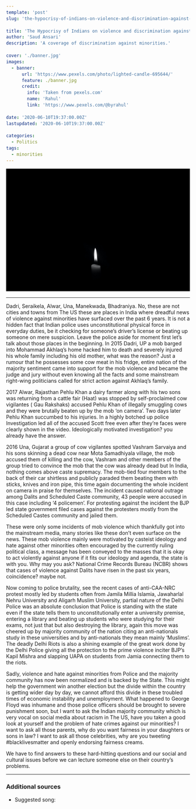 ```yaml
---
template: 'post'
slug: 'the-hypocrisy-of-indians-on-violence-and-discrimination-against-minorities'

title: 'The Hypocrisy of Indians on violence and discrimination against minorities'
author: 'Saud Ansari'
description: 'A coverage of discrimination against minorities.'

cover: './banner.jpg'
images:
  - banner:
      url: 'https://www.pexels.com/photo/lighted-candle-695644/'
      feature: ./banner.jpg
      credit:
        info: 'Taken from pexels.com'
        name: 'Rahul'
        link: 'https://www.pexels.com/@byrahul'

date: '2020-06-10T19:37:00.00Z'
lastupdated: '2020-06-10T19:37:00.00Z'

categories:
  - Politics
tags:
  - minorities
---
```


![Lighted Candle](./banner.jpg)

---

Dadri, Seraikela, Alwar, Una, Manekwada, Bhadraniya. No, these are not cities and towns from The US these are places in India where dreadful news of violence against minorities have surfaced over the past 6 years. It is not a hidden fact that Indian police uses unconstitutional physical force in everyday duties, be it checking for someone’s driver’s license or beating up someone on mere suspicion. Leave the police aside for moment first let’s talk about those places in the beginning. In 2015 Dadri, UP a mob barged into Mohammad Akhlaq’s home hacked him to death and severely injured his whole family including his old mother, what was the reason? Just a rumour that he possesses some cow meat in his fridge, entire nation of the majority sentiment came into support for the mob violence and became the judge and jury without even knowing all the facts and some mainstream right-wing politicians called for strict action against Akhlaq’s family.

2017 Alwar, Rajasthan Pehlu Khan a dairy farmer along with his two sons was returning from a cattle fair (Haat) was stopped by self-proclaimed cow vigilantes ( Gau Rakshaks) accused Pehlu Khan of illegally smuggling cows and they were brutally beaten up by the mob ‘on camera’. Two days later Pehlu Khan succumbed to his injuries. In a highly botched up police Investigation led all of the accused Scott free even after they’re faces were clearly shown in the video. Ideologically motivated investigation? you already have the answer.

2016 Una, Gujarat a group of cow vigilantes spotted Vashram Sarvaiya and his sons skinning a dead cow near Mota Samadhiyala village, the mob accused them of killing and the cow, Vashram and other members of the group tried to convince the mob that the cow was already dead but In India, nothing comes above caste supremacy. The mob-tied four members to the back of their car shirtless and publicly paraded them beating them with sticks, knives and iron pipe, this time again documenting the whole incident on camera in praise for themselves. The incident caused national outrage among Dalits and Scheduled Caste community, 43 people were accused in this case including ‘4 policemen’. For protesting against the incident the BJP led state government filed cases against the protesters mostly from the Scheduled Castes community and jailed them.

These were only some incidents of mob violence which thankfully got into the mainstream media, many stories like these don’t even surface on the news. These mob violence mainly were motivated by casteist ideology and hate against other minorities often encouraged by the currently ruling political class, a message has been conveyed to the masses that it is okay to act violently against anyone if it fits our ideology and agenda, the state is with you. Why may you ask? National Crime Records Bureau (NCBR) shows that cases of violence against Dalits have risen in the past six years, coincidence? maybe not.

Now coming to police brutality, see the recent cases of anti-CAA-NRC protest mostly led by students often from Jamila Millia Islamia, Jawaharlal Nehru University and Aligarh Muslim University, partial nature of the Delhi Police was an absolute conclusion that Police is standing with the state even if the state tells them to unconstitutionally enter a university premise, entering a library and beating up students who were studying for their exams, not just that but also destroying the library, again this move was cheered up by majority community of the nation citing an anti-nationals study in these universities and by anti-nationals they mean mainly ‘Muslims’. The deadly Delhi Riots is also a shining example of the great work done by the Delhi Police giving all the protection to the prime violence inciter BJP’s Kapil Mishra and slapping UAPA on students from Jamia connecting them to the riots.

Sadly, violence and hate against minorities from Police and the majority community has now been normalized and is backed by the State. This might help the government win another election but the divide within the country is getting wider day by day, we cannot afford this divide in these troubled times of economic instability and unemployment. What happened to George Floyd was inhumane and those police officers should be brought to severe punishment soon, but I want to ask the Indian majority community which is very vocal on social media about racism in The US, have you taken a good look at yourself and the problem of hate crimes against our minorities? I want to ask all those parents, why do you want fairness in your daughters or sons in law? I want to ask all those celebrities, why are you tweeting #blacklivesmatter and openly endorsing fairness creams.

We have to find answers to these hard-hitting questions and our social and cultural issues before we can lecture someone else on their country’s problems.

---

### Additional sources

- Suggested song:
